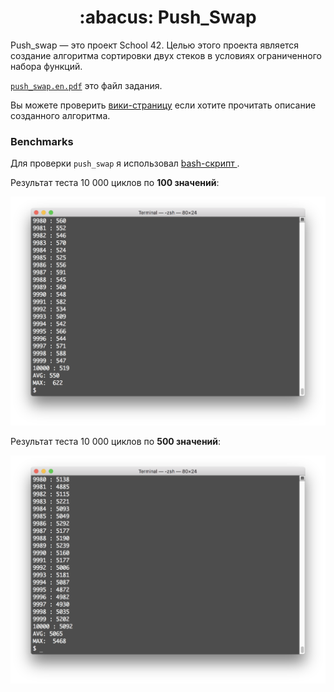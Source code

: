 <h1 align="center">
	:abacus: Push_Swap
</h1>

Push_swap — это проект School 42. Целью этого проекта является создание алгоритма сортировки двух стеков в условиях ограниченного набора функций.

[`push_swap.en.pdf`](/push_swap.en.pdf)  это файл задания.

Вы можете проверить [вики-страницу](../../wiki/Algorithm) если хотите прочитать описание созданного алгоритма.

### Benchmarks

Для проверки `push_swap` я использовал [bash-скрипт ](benchmark.sh).

Результат теста 10 000 циклов по **100 значений**:

![benchmark_100](/images/benchmark_100.png)

Результат теста 10 000 циклов по **500 значений**:

![benchmark_500](/images/benchmark_500.png)
